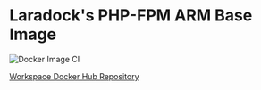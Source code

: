 # Laradock's PHP-FPM ARM Base Image

![Docker Image CI](https://github.com/Laraberries/php-fpm/workflows/Docker%20Image%20CI/badge.svg)

[Workspace Docker Hub Repository](https://hub.docker.com/r/laraberries/php-fpm)
